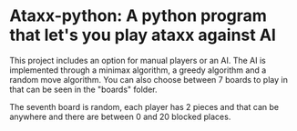 # Ataxx-python: A python program that let's you play ataxx against AI
This project includes an option for manual players or an AI. The AI is implemented through a minimax algorithm, a greedy algorithm and a random move algorithm.
You can also choose between 7 boards to play in that can be seen in the "boards" folder.

The seventh board is random, each player has 2 pieces and that can be anywhere and there are between 0 and 20 blocked places.
